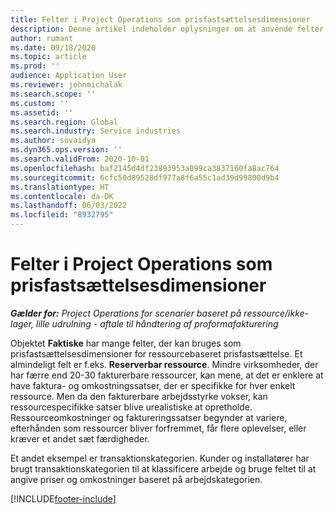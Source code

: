 ```yaml
---
title: Felter i Project Operations som prisfastsættelsesdimensioner
description: Denne artikel indeholder oplysninger om at anvende felter såsom prisfastsættelsesdimensioner i Dynamics 365 Project Operations.
author: rumant
ms.date: 09/18/2020
ms.topic: article
ms.prod: ''
audience: Application User
ms.reviewer: johnmichalak
ms.search.scope: ''
ms.custom: ''
ms.assetid: ''
ms.search.region: Global
ms.search.industry: Service industries
ms.author: suvaidya
ms.dyn365.ops.version: ''
ms.search.validFrom: 2020-10-01
ms.openlocfilehash: baf2145d4df23893953a099ca3837160fa8ac764
ms.sourcegitcommit: 6cfc50d89528df977a8f6a55c1ad39d99800d9b4
ms.translationtype: HT
ms.contentlocale: da-DK
ms.lasthandoff: 06/03/2022
ms.locfileid: "8932795"
---
```

# <a name="project-operations-fields-as-pricing-dimensions"></a>Felter i Project Operations som prisfastsættelsesdimensioner

_**Gælder for:** Project Operations for scenarier baseret på ressource/ikke-lager, lille udrulning - aftale til håndtering af proformafakturering_

Objektet **Faktiske** har mange felter, der kan bruges som prisfastsættelsesdimensioner for ressourcebaseret prisfastsættelse. Et almindeligt felt er f.eks. **Reserverbar ressource**. Mindre virksomheder, der har færre end 20-30 fakturerbare ressourcer, kan mene, at det er enklere at have faktura- og omkostningssatser, der er specifikke for hver enkelt ressource. Men da den fakturerbare arbejdsstyrke vokser, kan ressourcespecifikke satser blive urealistiske at opretholde. Ressourceomkostninger og faktureringssatser begynder at variere, efterhånden som ressourcer bliver forfremmet, får flere oplevelser, eller kræver et andet sæt færdigheder. 

Et andet eksempel er transaktionskategorien. Kunder og installatører har brugt transaktionskategorien til at klassificere arbejde og bruge feltet til at angive priser og omkostninger baseret på arbejdskategorien.


[!INCLUDE[footer-include](../includes/footer-banner.md)]